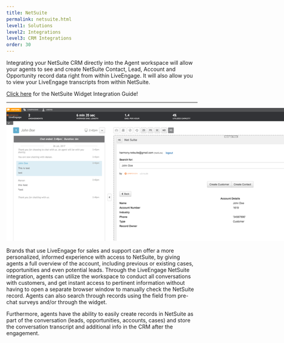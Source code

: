 ```yaml
---
title: NetSuite
permalink: netsuite.html
level1: Solutions
level2: Integrations
level3: CRM Integrations
order: 30
---
```


Integrating your NetSuite CRM directly into the Agent workspace will allow your agents to see and create NetSuite Contact, Lead, Account and Opportunity record data right from within LiveEngage. It will also allow you to view your LiveEngage transcripts from within NetSuite.

<div class="inntertext configlink"><a href="https://s3-eu-west-1.amazonaws.com/ce-sr/CA/CRM+Integration+Guides/NetSuite+Integration+Guide.pdf" target="_blank">Click here</a> for the NetSuite Widget Integration Guide!</div>
<hr class="solutionshr" />

<img src="images/ns1.png" style="width:900px;max-width:900px;" alt="InAppOverview1">


Brands that use LiveEngage for sales and support can offer a more personalized, informed experience with access to NetSuite, by giving agents a full overview of the account, including previous or existing cases, opportunities and even potential leads. Through the LiveEngage NetSuite integration, agents can utilize the workspace to conduct all conversations with customers, and get instant access to pertinent information without having to open a separate browser window to manually check the NetSuite record. Agents can also search through records using the field from pre-chat surveys and/or through the widget.

Furthermore, agents have the ability to easily create records in NetSuite as part of the conversation (leads, opportunities, accounts, cases) and store the conversation transcript and additional info in the CRM after the engagement.
